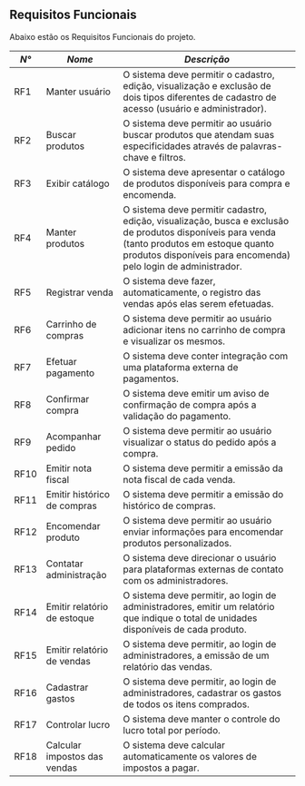 ## Requisitos Funcionais

Abaixo estão os Requisitos Funcionais do projeto.

| _N°_ | _Nome_                       | _Descrição_                                                                                                                                                                                                     |
| ---- | ---------------------------- | --------------------------------------------------------------------------------------------------------------------------------------------------------------------------------------------------------------- |
| RF1  | Manter usuário               | O sistema deve permitir o cadastro, edição, visualização e exclusão de dois tipos diferentes de cadastro de acesso (usuário e administrador).                                                                   |
| RF2  | Buscar produtos              | O sistema deve permitir ao usuário buscar produtos que atendam suas especificidades através de palavras-chave e filtros.                                                                                        |
| RF3  | Exibir catálogo              | O sistema deve apresentar o catálogo de produtos disponíveis para compra e encomenda.                                                                                                                           |
| RF4  | Manter produtos              | O sistema deve permitir cadastro, edição, visualização, busca e exclusão de produtos disponíveis para venda (tanto produtos em estoque quanto produtos disponíveis para encomenda) pelo login de administrador. |
| RF5  | Registrar venda              | O sistema deve fazer, automaticamente, o registro das vendas após elas serem efetuadas.                                                                                                                         |
| RF6  | Carrinho de compras          | O sistema deve permitir ao usuário adicionar itens no carrinho de compra e visualizar os mesmos.                                                                                                                |
| RF7  | Efetuar pagamento            | O sistema deve conter integração com uma plataforma externa de pagamentos.                                                                                                                                      |
| RF8  | Confirmar compra             | O sistema deve emitir um aviso de confirmação de compra após a validação do pagamento.                                                                                                                          |
| RF9  | Acompanhar pedido            | O sistema deve permitir ao usuário visualizar o status do pedido após a compra.                                                                                                                                 |
| RF10 | Emitir nota fiscal           | O sistema deve permitir a emissão da nota fiscal de cada venda.                                                                                                                                                 |
| RF11 | Emitir histórico de compras  | O sistema deve permitir a emissão do histórico de compras.                                                                                                                                                      |
| RF12 | Encomendar produto           | O sistema deve permitir ao usuário enviar informações para encomendar produtos personalizados.                                                                                                                  |
| RF13 | Contatar administração       | O sistema deve direcionar o usuário para plataformas externas de contato com os administradores.                                                                                                                |
| RF14 | Emitir relatório de estoque  | O sistema deve permitir, ao login de administradores, emitir um relatório que indique o total de unidades disponíveis de cada produto.                                                                          |
| RF15 | Emitir relatório de vendas   | O sistema deve permitir, ao login de administradores, a emissão de um relatório das vendas.                                                                                                                     |
| RF16 | Cadastrar gastos             | O sistema deve permitir, ao login de administradores, cadastrar os gastos de todos os itens comprados.                                                                                                          |
| RF17 | Controlar lucro              | O sistema deve manter o controle do lucro total por período.                                                                                                                                                    |
| RF18 | Calcular impostos das vendas | O sistema deve calcular automaticamente os valores de impostos a pagar.                                                                                                                                         |
